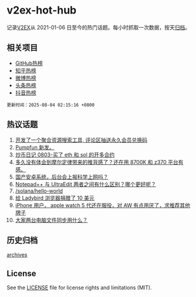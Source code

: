 # v2ex-hot-hub

 记录[V2EX](https://www.v2ex.com/)从 2021-01-06 日至今的热门话题。每小时抓取一次数据，按天[归档](archives)。
 
 ## 相关项目

- [GitHub热榜](https://github.com/lonnyzhang423/github-hot-hub)
- [知乎热榜](https://github.com/lonnyzhang423/zhihu-hot-hub)
- [微博热榜](https://github.com/lonnyzhang423/weibo-hot-hub)
- [头条热榜](https://github.com/lonnyzhang423/toutiao-hot-hub)
- [抖音热榜](https://github.com/lonnyzhang423/douyin-hot-hub)


 `更新时间：2025-08-04 02:15:16 +0800`

## 热议话题

1. [开发了一个聚合资源搜索工具, 评论区抽送永久会员兑换码](https://www.v2ex.com/t/1149556)
1. [Pumpfun 新发。](https://www.v2ex.com/t/1149622)
1. [炒币日记 0803-买了 eth 和 sol 的开多合约](https://www.v2ex.com/t/1149544)
1. [多久没有体会到摩尔定律带来的推背感了？还在用 8700K 和 z370 平台有感。](https://www.v2ex.com/t/1149573)
1. [国产安卓系统，后台会上报科学上网吗？](https://www.v2ex.com/t/1149575)
1. [Notepad++ 与 UltraEdit 两者之间有什么区别？哪个更好呢？](https://www.v2ex.com/t/1149602)
1. [/solana/hello-world](https://www.v2ex.com/t/1149587)
1. [给 Ladybird 浏览器捐赠了 10 美元](https://www.v2ex.com/t/1149550)
1. [iPhone 用户， apple watch 5 代还在服役，对 AW 有点用厌了，求推荐其他牌子](https://www.v2ex.com/t/1149572)
1. [大家两台电脑文件同步用什么？](https://www.v2ex.com/t/1149599)

## 历史归档

[archives](archives)

## License

See the [LICENSE](LICENSE) file for license rights and limitations (MIT).
